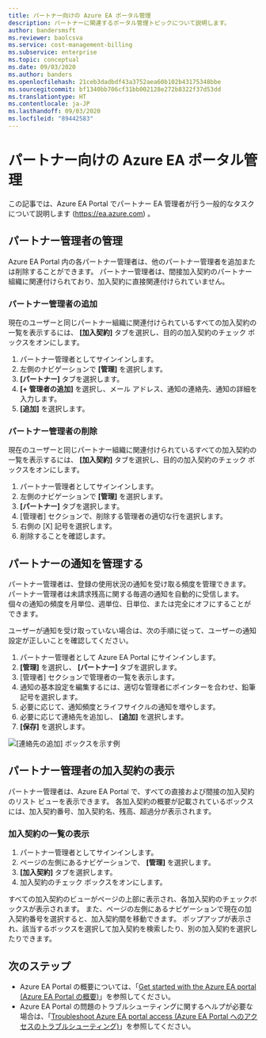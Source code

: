 ```yaml
---
title: パートナー向けの Azure EA ポータル管理
description: パートナーに関連するポータル管理トピックについて説明します。
author: bandersmsft
ms.reviewer: baolcsva
ms.service: cost-management-billing
ms.subservice: enterprise
ms.topic: conceptual
ms.date: 09/03/2020
ms.author: banders
ms.openlocfilehash: 21ceb3dadbdf43a3752aea60b102b43175348bbe
ms.sourcegitcommit: bf1340bb706cf31bb002128e272b8322f37d53dd
ms.translationtype: HT
ms.contentlocale: ja-JP
ms.lasthandoff: 09/03/2020
ms.locfileid: "89442583"
---
```

# <a name="azure-ea-portal-administration-for-partners"></a>パートナー向けの Azure EA ポータル管理

この記事では、Azure EA Portal でパートナー EA 管理者が行う一般的なタスクについて説明します (https://ea.azure.com) 。

## <a name="manage-partner-administrators"></a>パートナー管理者の管理

Azure EA Portal 内の各パートナー管理者は、他のパートナー管理者を追加または削除することができます。 パートナー管理者は、間接加入契約のパートナー組織に関連付けられており、加入契約に直接関連付けられていません。

### <a name="add-a-partner-administrator"></a>パートナー管理者の追加

現在のユーザーと同じパートナー組織に関連付けられているすべての加入契約の一覧を表示するには、 **[加入契約]** タブを選択し、目的の加入契約のチェック ボックスをオンにします。

1. パートナー管理者としてサインインします。
1. 左側のナビゲーションで **[管理]** を選択します。
1. **[パートナー]** タブを選択します。
1. **[+ 管理者の追加]** を選択し、メール アドレス、通知の連絡先、通知の詳細を入力します。
1. **[追加]** を選択します。

### <a name="remove-a-partner-administrator"></a>パートナー管理者の削除

現在のユーザーと同じパートナー組織に関連付けられているすべての加入契約の一覧を表示するには、 **[加入契約]** タブを選択し、目的の加入契約のチェック ボックスをオンにします。

1. パートナー管理者としてサインインします。
1. 左側のナビゲーションで **[管理]** を選択します。
1. **[パートナー]** タブを選択します。
1. [管理者] セクションで、削除する管理者の適切な行を選択します。
1. 右側の [X] 記号を選択します。
1. 削除することを確認します。

## <a name="manage-partner-notifications"></a>パートナーの通知を管理する

パートナー管理者は、登録の使用状況の通知を受け取る頻度を管理できます。 パートナー管理者は未請求残高に関する毎週の通知を自動的に受信します。 個々の通知の頻度を月単位、週単位、日単位、または完全にオフにすることができます。

ユーザーが通知を受け取っていない場合は、次の手順に従って、ユーザーの通知設定が正しいことを確認してください。

1. パートナー管理者として Azure EA Portal にサインインします。
2. **[管理]** を選択し、 **[パートナー]** タブを選択します。
3. [管理者] セクションで管理者の一覧を表示します。
4. 通知の基本設定を編集するには、適切な管理者にポインターを合わせ、鉛筆記号を選択します。
5. 必要に応じて、通知頻度とライフサイクルの通知を増やします。
6. 必要に応じて連絡先を追加し、 **[追加]** を選択します。
7. **[保存]** を選択します。

![[連絡先の追加] ボックスを示す例 ](./media/ea-partner-portal-administration/create-ea-manage-partner-notification.png)

## <a name="view-enrollments-for-partner-administrators"></a>パートナー管理者の加入契約の表示

パートナー管理者は、Azure EA Portal で、すべての直接および間接の加入契約のリスト ビューを表示できます。 各加入契約の概要が記載されているボックスには、加入契約番号、加入契約名、残高、超過分が表示されます。

### <a name="view-a-list-of-enrollments"></a>加入契約の一覧の表示

1. パートナー管理者としてサインインします。
1. ページの左側にあるナビゲーションで、 **[管理]** を選択します。
1. **[加入契約]** タブを選択します。
1. 加入契約のチェック ボックスをオンにします。

すべての加入契約のビューがページの上部に表示され、各加入契約のチェックボックスが表示されます。 また、ページの左側にあるナビゲーションで現在の加入契約番号を選択すると、加入契約間を移動できます。 ポップアップが表示され、該当するボックスを選択して加入契約を検索したり、別の加入契約を選択したりできます。

## <a name="next-steps"></a>次のステップ

- Azure EA Portal の概要については、「[Get started with the Azure EA portal (Azure EA Portal の概要)](ea-portal-get-started.md)」を参照してください。
- Azure EA Portal の問題のトラブルシューティングに関するヘルプが必要な場合は、「[Troubleshoot Azure EA portal access (Azure EA Portal へのアクセスのトラブルシューティング)](ea-portal-troubleshoot.md)」を参照してください。
